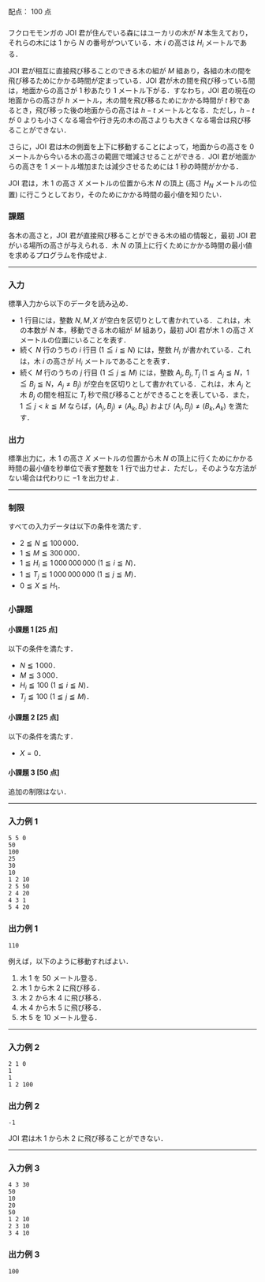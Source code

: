 配点： $100$ 点

###
フクロモモンガの JOI 君が住んでいる森にはユーカリの木が $N$ 本生えており，それらの木には $1$ から $N$ の番号がついている．木 $i$ の高さは $H_i$ メートルである．

JOI 君が相互に直接飛び移ることのできる木の組が $M$ 組あり，各組の木の間を飛び移るためにかかる時間が定まっている．JOI 君が木の間を飛び移っている間は，地面からの高さが $1$ 秒あたり $1$ メートル下がる．すなわち，JOI 君の現在の地面からの高さが $h$ メートル，木の間を飛び移るためにかかる時間が $t$ 秒であるとき，飛び移った後の地面からの高さは $h - t$ メートルとなる．ただし，$h - t$ が $0$ よりも小さくなる場合や行き先の木の高さよりも大きくなる場合は飛び移ることができない．

さらに，JOI 君は木の側面を上下に移動することによって，地面からの高さを $0$ メートルから今いる木の高さの範囲で増減させることができる．JOI 君が地面からの高さを $1$ メートル増加または減少させるためには $1$ 秒の時間がかかる．

JOI 君は，木 $1$ の高さ $X$ メートルの位置から木 $N$ の頂上 (高さ $H_N$ メートルの位置) に行こうとしており，そのためにかかる時間の最小値を知りたい．

### 課題
各木の高さと，JOI 君が直接飛び移ることができる木の組の情報と，最初 JOI 君がいる場所の高さが与えられる．木 $N$ の頂上に行くためにかかる時間の最小値を求めるプログラムを作成せよ.

---

### 入力
標準入力から以下のデータを読み込め．

- $1$ 行目には，整数 $N, M, X$ が空白を区切りとして書かれている．これは，木の本数が $N$ 本，移動できる木の組が $M$ 組あり，最初 JOI 君が木 $1$ の高さ $X$ メートルの位置にいることを表す．
- 続く $N$ 行のうちの $i$ 行目 ($1 \leqq i \leqq N$) には，整数 $H_i$ が書かれている．これは，木 $i$ の高さが $H_i$ メートルであることを表す．
- 続く $M$ 行のうちの $j$ 行目 ($1 \leqq j \leqq M$) には，整数 $A_j, B_j, T_j$ ($1 \leqq A_j \leqq N$，$1 \leqq B_j \leqq N$，$A_j \neq B_j$) が空白を区切りとして書かれている．これは，木 $A_j$ と木 $B_j$ の間を相互に $T_j$ 秒で飛び移ることができることを表している．また，$1 \leqq j < k \leqq M$ ならば，$(A_j, B_j) \neq (A_k, B_k)$ および $(A_j, B_j) \neq (B_k, A_k)$ を満たす．

### 出力
標準出力に，木 $1$ の高さ $X$ メートルの位置から木 $N$ の頂上に行くためにかかる時間の最小値を秒単位で表す整数を $1$ 行で出力せよ．ただし，そのような方法がない場合は代わりに $-1$ を出力せよ．

---

### 制限
すべての入力データは以下の条件を満たす．

- $2 \leqq N \leqq 100\,000$．
- $1 \leqq M \leqq 300\,000$．
- $1 \leqq H_i \leqq 1\,000\,000\,000$ ($1 \leqq i \leqq N$)．
- $1 \leqq T_j \leqq 1\,000\,000\,000$ ($1 \leqq j \leqq M$)．
- $0 \leqq X \leqq H_1$．

### 小課題
#### 小課題 1 [25 点]
以下の条件を満たす．

- $N \leqq 1\,000$．
- $M \leqq 3\,000$．
- $H_i \leqq 100$ ($1 \leqq i \leqq N$)．
- $T_j \leqq 100$ ($1 \leqq j \leqq M$)．

#### 小課題 2 [25 点]
以下の条件を満たす．

- $X = 0$．

#### 小課題 3 [50 点]
追加の制限はない．

---

### 入力例 1
~~~
5 5 0
50
100
25
30
10
1 2 10
2 5 50
2 4 20
4 3 1
5 4 20
~~~

### 出力例 1
~~~
110
~~~

例えば，以下のように移動すればよい．

1. 木 $1$ を $50$ メートル登る．
2. 木 $1$ から木 $2$ に飛び移る．
3. 木 $2$ から木 $4$ に飛び移る．
4. 木 $4$ から木 $5$ に飛び移る．
5. 木 $5$ を $10$ メートル登る．

---

### 入力例 2
~~~
2 1 0
1
1
1 2 100
~~~

### 出力例 2
~~~
-1
~~~

JOI 君は木 $1$ から木 $2$ に飛び移ることができない．

---

### 入力例 3
~~~
4 3 30
50
10
20
50
1 2 10
2 3 10
3 4 10
~~~

### 出力例 3
~~~
100
~~~
